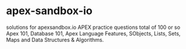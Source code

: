 # apex-sandbox-io
solutions for apexsandbox.io APEX practice questions total of 100 or so Apex 101, Database 101, Apex Language Features, SObjects, Lists, Sets, Maps and Data Structures &amp; Algorithms.
